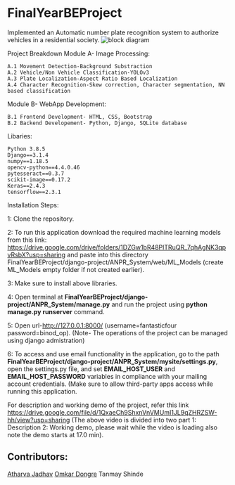 # FinalYearBEProject

Implemented an Automatic number plate recognition system to authorize vehicles in a residential society.
![block diagram](https://user-images.githubusercontent.com/40465321/122954395-06107480-d39d-11eb-9b05-78bc4371e3ec.png)

Project Breakdown
Module A- Image Processing:

    A.1 Movement Detection-Background Substraction
    A.2 Vehicle/Non Vehicle Classification-YOLOv3
    A.3 Plate Localization-Aspect Ratio Based Localization
    A.4 Character Recognition-Skew correction, Character segmentation, NN based classification

Module B- WebApp Development:

    B.1 Frontend Development- HTML, CSS, Bootstrap
    B.2 Backend Developement- Python, Django, SQLite database

Libaries:

    Python 3.8.5
    Django==3.1.4
    numpy==1.18.5
    opencv-python==4.4.0.46
    pytesseract==0.3.7
    scikit-image==0.17.2
    Keras==2.4.3
    tensorflow==2.3.1


Installation Steps:

1: Clone the repository.

2: To run this application download the required machine learning models from this link: https://drive.google.com/drive/folders/1DZGw1bR48PlTRuQR_7qhAgNK3qpvRsbX?usp=sharing and paste into this directory FinalYearBEProject/django-project/ANPR_System/web/ML_Models (create ML_Models empty folder if not created earlier).

3: Make sure to install above libraries.

4: Open terminal at **FinalYearBEProject/django-project/ANPR_System/manage.py** and run the project using **python manage.py runserver** command.

5: Open url-http://127.0.0.1:8000/ (username=fantasticfour password=binod_op).
(Note- The operations of the project can be managed using django admistration)

6: To access and use email functionality in the application, go to the path **FinalYearBEProject/django-project/ANPR_System/mysite/settings.py**, open the settings.py file, and set **EMAIL_HOST_USER** and **EMAIL_HOST_PASSWORD** variables in compliance with your mailing account credentials. 
(Make sure to allow third-party apps access while running this application.

For description and working demo of the project, refer this link
https://drive.google.com/file/d/1QxaeCh9ShxnVnVMUmI1JL9qZHRZSW-hh/view?usp=sharing
(The above video is divided into two part 1: Description 2: Working demo, please wait while the video is loading also note the demo starts at 17.0 min).

## Contributors: 
   [Atharva Jadhav](https://github.com/atharva21jadhav)
   [Omkar Dongre](https://github.com/omkardongre)
   Tanmay Shinde


